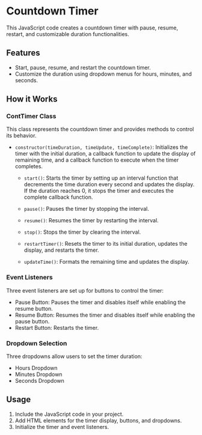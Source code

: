 # Countdown Timer

This JavaScript code creates a countdown timer with pause, resume, restart, and customizable duration functionalities.

## Features

- Start, pause, resume, and restart the countdown timer.
- Customize the duration using dropdown menus for hours, minutes, and seconds.

## How it Works

### ContTimer Class

This class represents the countdown timer and provides methods to control its behavior.

- `constructor(timeDuration, timeUpdate, timeComplete)`: Initializes the timer with the initial duration, a callback function to update the display of remaining time, and a callback function to execute when the timer completes.

  - `start()`: Starts the timer by setting up an interval function that decrements the time duration every second and updates the display. If the duration reaches 0, it stops the timer and executes the complete callback function.

  - `pause()`: Pauses the timer by stopping the interval.

  - `resume()`: Resumes the timer by restarting the interval.

  - `stop()`: Stops the timer by clearing the interval.

  - `restartTimer()`: Resets the timer to its initial duration, updates the display, and restarts the timer.

  - `updateTime()`: Formats the remaining time and updates the display.

### Event Listeners

Three event listeners are set up for buttons to control the timer:

- Pause Button: Pauses the timer and disables itself while enabling the resume button.
- Resume Button: Resumes the timer and disables itself while enabling the pause button.
- Restart Button: Restarts the timer.

### Dropdown Selection

Three dropdowns allow users to set the timer duration:

- Hours Dropdown
- Minutes Dropdown
- Seconds Dropdown

## Usage

1. Include the JavaScript code in your project.
2. Add HTML elements for the timer display, buttons, and dropdowns.
3. Initialize the timer and event listeners.
